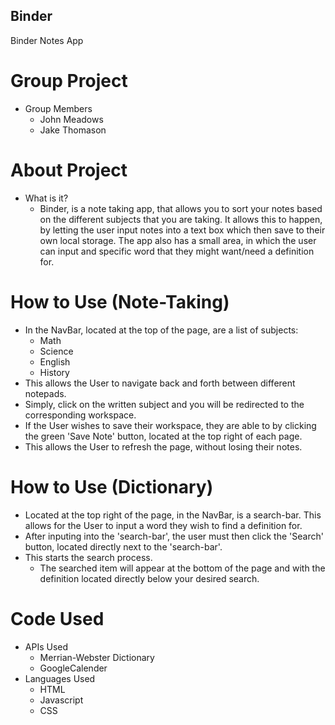 ## Binder
Binder Notes App
# Group Project
* Group Members
    * John Meadows
    * Jake Thomason
# About Project
* What is it?
    * Binder, is a note taking app, that allows you to sort your notes based on the different subjects that you are taking. It allows this to happen, by letting the user input notes into a text box which then save to their own local storage. The app also has a small area, in which the user can input and specific word that they might want/need a definition for.

# How to Use (Note-Taking)
* In the NavBar, located at the top of the page, are a list of subjects:
    * Math
    * Science
    * English
    * History
* This allows the User to navigate back and forth between different notepads.
* Simply, click on the written subject and you will be redirected to the corresponding workspace.
* If the User wishes to save their workspace, they are able to by clicking the green 'Save Note' button, located at the top right of each page.
* This allows the User to refresh the page, without losing their notes.

# How to Use (Dictionary)
* Located at the top right of the page, in the NavBar, is a search-bar. This allows for the User to input a word they wish to find a definition for.
* After inputing into the 'search-bar', the user must then click the 'Search' button, located directly next to the 'search-bar'.
* This starts the search process.
    * The searched item will appear at the bottom of the page and with the definition located directly below your desired search.

# Code Used
* APIs Used
    * Merrian-Webster Dictionary
    * GoogleCalender
* Languages Used
    * HTML
    * Javascript
    * CSS